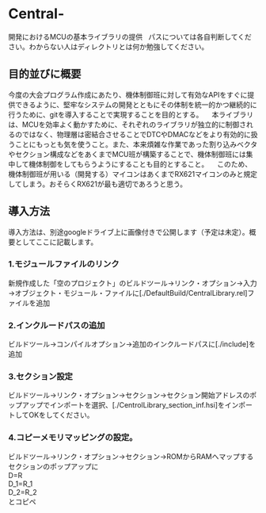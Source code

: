 ﻿# Central-
開発におけるMCUの基本ライブラリの提供  
パスについては各自判断してください。わからない人はディレクトリとは何か勉強してください。

## 目的並びに概要
 今度の大会プログラム作成にあたり、機体制御班に対して有効なAPIをすぐに提供できるように、堅牢なシステムの開発とともにその体制を統一的かつ継続的に行うために、gitを導入することで実現することを目的とする。
　本ライブラリは、MCUを効率よく動かすために、それぞれのライブラリが独立的に制御されるのではなく、物理層は密結合させることでDTCやDMACなどをより有効的に扱うことにもっとも気を使うこと。また、本来煩雑な作業であった割り込みベクタやセクション構成などをあくまでMCU班が構築することで、機体制御班には集中して機体制御をしてもらうようにすることも目的とすること。
　このため、機体制御班が用いる（開発する）マイコンはあくまでRX621マイコンのみと規定してしまう。おそらくRX621が最も適切であろうと思う。

## 導入方法
導入方法は、別途googleドライブ上に画像付きで公開します（予定は未定）。概要としてここに記載します。
### 1.モジュールファイルのリンク
 新規作成した「空のプロジェクト」のビルドツール→リンク・オプション→入力→オブジェクト・モジュール・ファイルに[./DefaultBuild/CentralLibrary.rel]ファイルを追加

### 2.インクルードパスの追加
 ビルドツール→コンパイルオプション→追加のインクルードパスに[./include]を追加
 
### 3.セクション設定
ビルドツール→リンク・オプション→セクション→セクション開始アドレスのポップアップでインポートを選択、[./CentrolLibrary_section_inf.hsi]をインポートしてOKをしてください。

### 4.コピーメモリマッピングの設定。
ビルドツール→リンク・オプション→セクション→ROMからRAMへマップするセクションのポップアップに  
D=R  
D_1=R_1  
D_2=R_2  
とコピペ